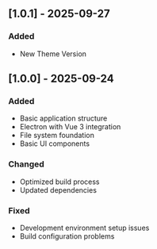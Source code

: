 ## [1.0.1] - 2025-09-27

### Added
- New Theme Version

## [1.0.0] - 2025-09-24

### Added
- Basic application structure
- Electron with Vue 3 integration
- File system foundation
- Basic UI components

### Changed
- Optimized build process
- Updated dependencies

### Fixed
- Development environment setup issues
- Build configuration problems